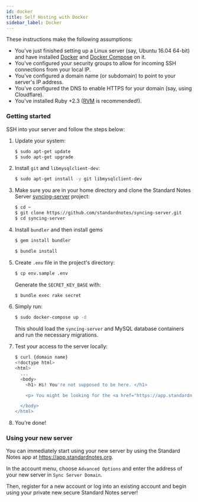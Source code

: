 ```yaml
---
id: docker
title: Self Hosting with Docker
sidebar_label: Docker
---
```


These instructions make the following assumptions:

- You've just finished setting up a Linux server (say, Ubuntu 16.04 64-bit) and have installed [Docker](https://docs.docker.com/get-docker/) and [Docker Compose](https://docs.docker.com/compose/install/) on it.
- You've configured your security groups to allow for incoming SSH connections from your local IP.
- You've configured a domain name (or subdomain) to point to your server's IP address.
- You've configured the DNS to enable HTTPS for your domain (say, using Cloudflare).
- You've installed Ruby +2.3 ([RVM](https://rvm.io/rvm/install) is recommended!).

### Getting started

SSH into your server and follow the steps below:

1. Update your system:

   ```bash
   $ sudo apt-get update
   $ sudo apt-get upgrade
   ```

1. Install `git` and `libmysqlclient-dev`:

   ```bash
   $ sudo apt-get install -y git libmysqlclient-dev
   ```

1. Make sure you are in your home directory and clone the Standard Notes Server [syncing-server](https://github.com/standardnotes/syncing-server) project:

   ```bash
   $ cd ~
   $ git clone https://github.com/standardnotes/syncing-server.git
   $ cd syncing-server
   ```

1. Install `bundler` and then install gems

   ```bash
   $ gem install bundler
   ```

   ```bash
   $ bundle install
   ```

1. Create `.env` file in the project's directory:

   ```bash
   $ cp env.sample .env
   ```

   Generate the `SECRET_KEY_BASE` with:

   ```bash
   $ bundle exec rake secret
   ```

1. Simply run:

   ```bash
   $ sudo docker-compose up -d
   ```

   This should load the `syncing-server` and MySQL database containers and run the necessary migrations.

1. Test your access to the server locally:

   ```bash
   $ curl {domain name}
   <!doctype html>
   <html>
     ...
     <body>
       <h1> Hi! You're not supposed to be here. </h1>

       <p> You might be looking for the <a href="https://app.standardnotes.org"> Standard Notes Web App</a> or the main <a href="https://standardnotes.org"> Standard Notes Website</a>. </p>

     </body>
   </html>
   ```

1. You're done!

### Using your new server

You can immediately start using your new server by using the Standard Notes app at https://app.standardnotes.org.

In the account menu, choose `Advanced Options` and enter the address of your new server in `Sync Server Domain`.

Then, register for a new account or log into an existing account and begin using your private new secure Standard Notes server!
